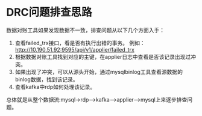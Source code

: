 # DRC问题排查思路

数据对账工具如果发现数据不一致，排查问题从以下几个方面入手：
1. 查看failed_trx接口，看是否有执行出错的事务。
例如：http://10.190.51.92:9595/api/v1/applier/failed_trx
2. 根据数据对账工具找到对应的主键，在applier日志中查看是否该记录出现过冲突。
3. 如果出现了冲突，可以从源头开始，通过mysqlbinlog工具查看源数据的binlog数据，找到该记录。
4. 查看kafka中rdp如何处理该记录。

总体就是从整个数据流:mysql->rdp-->kafka-->applier-->mysql上来逐步排查问题。